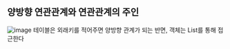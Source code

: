 ## 양방향 연관관계와 연관관계의 주인   
![image](https://user-images.githubusercontent.com/46811084/144751647-4c4a8dde-dfc3-4d33-b736-fa52c27e1380.png)
테이블은 외래키를 적어주면 양방향 관계가 되는 반면, 객체는 List를 통해 접근한다

